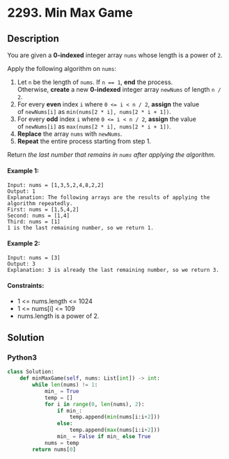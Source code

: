 # 2293. Min Max Game


## Description
You are given a **0-indexed** integer array `nums` whose length is a power of `2`.

Apply the following algorithm on `nums`:

1.  Let `n` be the length of `nums`. If `n == 1`, **end** the process. Otherwise, **create** a new **0-indexed** integer array `newNums` of length `n / 2`.
2.  For every **even** index `i` where `0 <= i < n / 2`, **assign** the value of `newNums[i]` as `min(nums[2 * i], nums[2 * i + 1])`.
3.  For every **odd** index `i` where `0 <= i < n / 2`, **assign** the value of `newNums[i]` as `max(nums[2 * i], nums[2 * i + 1])`.
4.  **Replace** the array `nums` with `newNums`.
5.  **Repeat** the entire process starting from step 1.

Return *the last number that remains in *`nums`* after applying the algorithm.*

#### Example 1:
```
Input: nums = [1,3,5,2,4,8,2,2]
Output: 1
Explanation: The following arrays are the results of applying the algorithm repeatedly.
First: nums = [1,5,4,2]
Second: nums = [1,4]
Third: nums = [1]
1 is the last remaining number, so we return 1.
```

#### Example 2:
```
Input: nums = [3]
Output: 3
Explanation: 3 is already the last remaining number, so we return 3.
```

#### Constraints:
- 1 <= nums.length <= 1024
- 1 <= nums[i] <= 109
- nums.length is a power of 2.


## Solution

### Python3
```python
class Solution:
    def minMaxGame(self, nums: List[int]) -> int:
        while len(nums) != 1:
            min_ = True
            temp = []
            for i in range(0, len(nums), 2):
                if min_:
                    temp.append(min(nums[i:i+2]))
                else:
                    temp.append(max(nums[i:i+2]))
                min_ = False if min_ else True
            nums = temp
        return nums[0]
```
